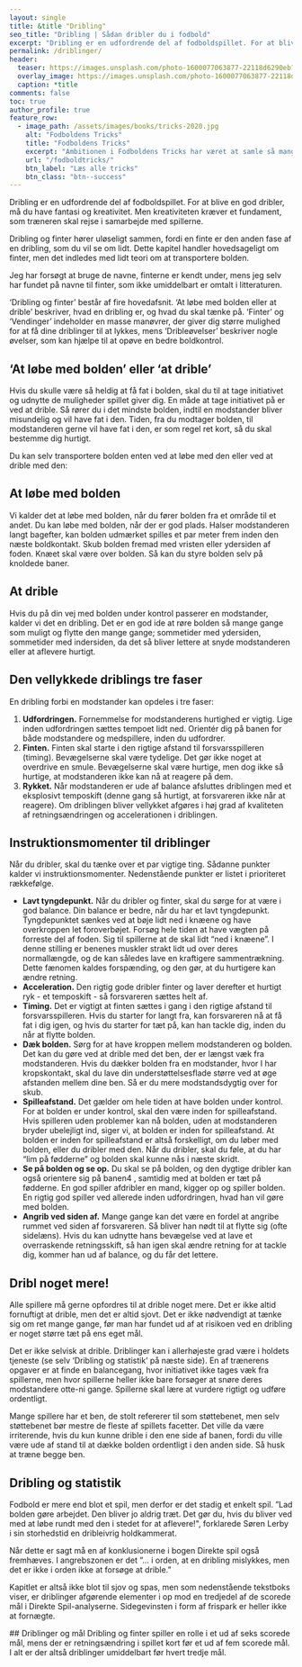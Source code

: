 ```yaml
---
layout: single
title: &title "Dribling"
seo_title: "Dribling | Sådan dribler du i fodbold"
excerpt: "Dribling er en udfordrende del af fodboldspillet. For at blive en god dribler, må du have fantasi og kreativitet. Men kreativiteten kræver et fundament, som træneren skal rejse i samarbejde med spillerne."
permalink: /driblinger/
header:
  teaser: https://images.unsplash.com/photo-1600077063877-22118d6290eb?ixid=MnwxMjA3fDB8MHxwaG90by1wYWdlfHx8fGVufDB8fHx8&ixlib=rb-1.2.1&auto=format&fit=crop&h=600&w=1200&q=10
  overlay_image: https://images.unsplash.com/photo-1600077063877-22118d6290eb?ixid=MnwxMjA3fDB8MHxwaG90by1wYWdlfHx8fGVufDB8fHx8&ixlib=rb-1.2.1&auto=format&fit=crop&h=300&w=400&q=10
  caption: *title
comments: false
toc: true
author_profile: true
feature_row:
  - image_path: /assets/images/books/tricks-2020.jpg
    alt: "Fodboldens Tricks"
    title: "Fodboldens Tricks"
    excerpt: "Ambitionen i Fodboldens Tricks har været at samle så mange tricks, driblinger, finter, finurlige spark som overhovedet muligt. Der er masser at gå i gang med."
    url: "/fodboldtricks/"
    btn_label: "Læs alle tricks"
    btn_class: "btn--success"
---
```


Dribling er en udfordrende del af fodboldspillet. For at blive en god dribler, må du have fantasi og kreativitet. Men kreativiteten kræver et fundament, som træneren skal rejse i samarbejde med spillerne.

Dribling og finter hører uløseligt sammen, fordi en finte er den anden fase af en dribling, som du vil se om lidt. Dette kapitel handler hovedsageligt om finter, men det indledes med lidt teori om at transportere bolden.

Jeg har forsøgt at bruge de navne, finterne er kendt under, mens jeg selv har fundet på navne til finter, som ikke umiddelbart er omtalt i litteraturen.

‘Dribling og finter’ består af fire hovedafsnit. ‘At løbe med bolden eller at drible’ beskriver, hvad en dribling er, og hvad du skal tænke på. ‘Finter’ og ‘Vendinger’ indeholder en masse manøvrer, der giver dig større mulighed for at få dine driblinger til at lykkes, mens ‘Dribleøvelser’ beskriver nogle øvelser, som kan hjælpe til at opøve en bedre boldkontrol.

## ‘At løbe med bolden’ eller ‘at drible’

Hvis du skulle være så heldig at få fat i bolden, skal du til at tage initiativet og udnytte de muligheder spillet giver dig. En måde at tage initiativet på er ved at drible. Så rører du i det mindste bolden, indtil en modstander bliver misundelig og vil have fat i den. Tiden, fra du modtager bolden, til modstanderen gerne vil have fat i den, er som regel ret kort, så du skal bestemme dig hurtigt.

Du kan selv transportere bolden enten ved at løbe med den eller ved at drible med den:

## At løbe med bolden

Vi kalder det at løbe med bolden, når du fører bolden fra et område til et andet. Du kan løbe med bolden, når der er god plads. Halser modstanderen langt bagefter, kan bolden udmærket spilles et par meter frem inden den næste boldkontakt. Skub bolden fremad med vristen eller ydersiden af foden. Knæet skal være over bolden. Så kan du styre bolden selv på knoldede baner.

## At drible

Hvis du på din vej med bolden under kontrol passerer en modstander, kalder vi det en dribling. Det er en god ide at røre bolden så mange gange som muligt og flytte den mange gange; sommetider med ydersiden,
sommetider med indersiden, da det så bliver lettere at snyde modstanderen eller at aflevere hurtigt.

## Den vellykkede driblings tre faser

En dribling forbi en modstander kan opdeles i tre faser:

1. **Udfordringen.** Fornemmelse for modstanderens hurtighed er vigtig. Lige inden udfordringen sættes tempoet lidt ned. Orientér dig på banen for både modstandere og medspillere, inden du udfordrer.
2. **Finten.** Finten skal starte i den rigtige afstand til forsvarsspilleren (timing). Bevægelserne skal være tydelige. Det gør ikke noget at overdrive en smule. Bevægelserne skal være hurtige, men dog ikke så hurtige, at modstanderen ikke kan nå at reagere på dem.
3. **Rykket.** Når modstanderen er ude af balance afsluttes driblingen med et eksplosivt temposkift (denne gang så hurtigt, at forsvareren ikke når at reagere). Om driblingen bliver vellykket afgøres i høj grad af kvaliteten af retningsændringen og accelerationen i driblingen.

## Instruktionsmomenter til driblinger

Når du dribler, skal du tænke over et par vigtige ting. Sådanne punkter kalder vi instruktionsmomenter. Nedenstående punkter er listet i prioriteret rækkefølge.

- **Lavt tyngdepunkt.** Når du dribler og finter, skal du sørge for at være i god balance. Din balance er bedre, når du har et lavt tyngdepunkt. Tyngdepunktet sænkes ved at bøje lidt ned i knæene og have overkroppen let foroverbøjet. Forsøg hele tiden at have vægten på forreste del af foden. Sig til spillerne at de skal lidt “ned i knæene”. I denne stilling er benenes muskler strakt lidt ud over deres normallængde, og de kan således lave en kraftigere sammentrækning. Dette fænomen kaldes forspænding, og den gør, at du hurtigere kan ændre retning.
- **Acceleration.** Den rigtig gode dribler finter og laver derefter et hurtigt ryk - et temposkift - så forsvareren sættes helt af.
- **Timing.** Det er vigtigt at finten sættes i gang i den rigtige afstand til forsvarsspilleren. Hvis du starter for langt fra, kan forsvareren nå at få fat i dig igen, og hvis du starter for tæt på, kan han tackle dig, inden du når at flytte bolden.
- **Dæk bolden.** Sørg for at have kroppen mellem modstanderen og bolden. Det kan du gøre ved at drible med det ben, der er længst væk fra modstanderen. Hvis du dækker bolden fra en modstander, hvor I har kropskontakt, skal du lave din understøttelsesflade større ved at øge afstanden mellem dine ben. Så er du mere modstandsdygtig over for skub.
- **Spilleafstand.** Det gælder om hele tiden at have bolden under kontrol. For at bolden er under kontrol, skal den være inden for spilleafstand. Hvis spilleren uden problemer kan nå bolden, uden at modstanderen bryder ubelejligt ind, siger vi, at bolden er inden for spilleafstand. At bolden er inden for spilleafstand er altså forskelligt, om du løber med bolden, eller du dribler med den. Når du dribler, skal du føle, at du har “lim på fødderne” og bolden skal kunne nås i næste skridt.
- **Se på bolden og se op.** Du skal se på bolden, og den dygtige dribler kan også orientere sig på banen4 , samtidig med at bolden er tæt på fødderne. En god spiller afdribler en mand, kigger op og spiller bolden. En rigtig god spiller ved allerede inden udfordringen, hvad han vil gøre
med bolden.
- **Angrib ved siden af.** Mange gange kan det være en fordel at angribe rummet ved siden af forsvareren. Så bliver han nødt til at flytte sig (ofte sidelæns). Hvis du kan udnytte hans bevægelse ved at lave et overraskende retningsskift, så han igen skal ændre retning for at tackle dig, kommer han ud af balance, og du får det lettere.

## Dribl noget mere!

Alle spillere må gerne opfordres til at drible noget mere. Det er ikke altid fornuftigt at drible, men det er altid sjovt. Det er ikke nødvendigt at tænke sig om ret mange gange, før man har fundet ud af at risikoen ved en dribling er noget større tæt på ens eget mål.

Det er ikke selvisk at drible. Driblinger kan i allerhøjeste grad være i holdets tjeneste (se selv ‘Dribling og statistik’ på næste side). En af trænerens opgaver er at finde en balancegang, hvor initiativet ikke tages væk fra spillerne, men hvor spillerne heller ikke bare forsøger at snøre deres modstandere otte-ni gange. Spillerne skal lære at vurdere rigtigt og udføre ordentligt.

Mange spillere har et ben, de stolt refererer til som støttebenet, men selv støttebenet bør mestre de fleste af spillets facetter. Det ville da være irriterende, hvis du kun kunne drible i den ene side af banen, fordi du ville være ude af stand til at dække bolden ordentligt i den anden side. Så husk at træne begge ben.

## Dribling og statistik

Fodbold er mere end blot et spil, men derfor er det stadig et enkelt spil. ”Lad bolden gøre arbejdet. Den bliver jo aldrig træt. Det gør du, hvis du bliver ved med at løbe rundt med den i stedet for at aflevere!", forklarede Søren Lerby i sin storhedstid en dribleivrig holdkammerat.

Når dette er sagt må en af konklusionerne i bogen Direkte spil også fremhæves. I angrebszonen er det ”... i orden, at en dribling mislykkes, men det er ikke i orden ikke at forsøge at drible.”

Kapitlet er altså ikke blot til sjov og spas, men som nedenstående tekstboks viser, er driblinger afgørende elementer i op mod en tredjedel af de scorede mål i Direkte Spil-analyserne. Sidegevinsten i form af frispark er heller ikke at fornægte.

<div class="notice notice--info" markdown="1">
## Driblinger og mål
Dribling og finter spiller en rolle i et ud af seks scorede mål, mens der er retningsændring i spillet kort før et ud af fem scorede mål. I alt er der altså driblinger umiddelbart før hvert tredje mål.
</div>
